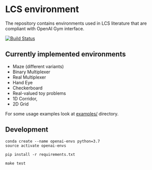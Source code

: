 # LCS environment
The repository contains environments used in LCS literature that are compliant with OpenAI Gym interface.

[![Build Status](https://travis-ci.org/ParrotPrediction/openai-envs.svg?branch=master)](https://travis-ci.org/ParrotPrediction/openai-envs)


## Currently implemented environments

- Maze (different variants)
- Binary Multiplexer
- Real Multiplexer
- Hand Eye
- Checkerboard
- Real-valued toy problems
- 1D Corridor,
- 2D Grid

For some usage examples look at [examples/](examples) directory.

## Development

    conda create --name openai-envs python=3.7
    source activate openai-envs

    pip install -r requirements.txt
    
    make test
